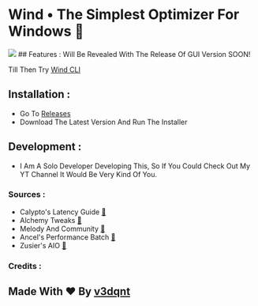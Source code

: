 
# Wind • The Simplest Optimizer For Windows 🌃
<img src="https://github.com/v3dqnt/Wind/blob/main/WIND%20%E2%80%A2%20Your%20GOTO%20WINDOWS%20OPTIMIZER.png">
## Features :
Will Be Revealed With The Release Of GUI Version SOON!

Till Then Try [Wind CLI](https://github.com/v3dqnt/Wind/releases)

## Installation :
- Go To [Releases](http://github.com/v3dqnt/Wind/releases "releases")
- Download The Latest Version And Run The Installer

## Development :
- I Am A Solo Developer Developing This, So If You Could Check Out My YT Channel It Would Be Very Kind Of You.

### Sources :
- Calypto's Latency Guide [🔗](https://docs.google.com/document/d/1c2-lUJq74wuYK1WrA_bIvgb89dUN0sj8-hO3vqmrau4/edit)
- Alchemy Tweaks [🔗](https://www.youtube.com/@ALCHEMYTWEAKS)
- Melody And Community [🔗](https://discord.com/invite/fzWpQgm)
- Ancel's Performance Batch [🔗](https://github.com/ancel1x/Ancels-Performance-Batch)
- Zusier's AIO [🔗](https://github.com/Zusier/Zusiers-optimization-Batch)

### Credits :
## Made With ❤ By [v3dqnt](http://github.com/v3dqnt "v3dqnt")
